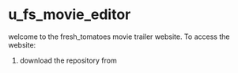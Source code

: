 # u_fs_movie_editor
welcome to the fresh_tomatoes movie trailer website. 
To access the website:
<ol>
  <li> download the repository from 
